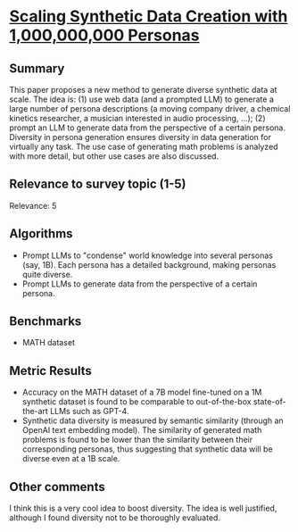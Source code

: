 # [Scaling Synthetic Data Creation with 1,000,000,000 Personas](https://arxiv.org/pdf/2406.20094)

## Summary

This paper proposes a new method to generate diverse synthetic data at scale. The idea is: (1) use web data (and a prompted LLM) to generate a large number of persona descriptions (a moving company driver, a chemical kinetics researcher, a musician interested in audio processing, ...); (2) prompt an LLM to generate data from the perspective of a certain persona. Diversity in persona generation ensures diversity in data generation for virtually any task. The use case of generating math problems is analyzed with more detail, but other use cases are also discussed.

## Relevance to survey topic (1-5)

Relevance: 5

## Algorithms

- Prompt LLMs to "condense" world knowledge into several personas (say, 1B). Each persona has a detailed background, making personas quite diverse.
- Prompt LLMs to generate data from the perspective of a certain persona.

## Benchmarks

- MATH dataset

## Metric Results

- Accuracy on the MATH dataset of a 7B model fine-tuned on a 1M synthetic dataset is found to be comparable to out-of-the-box state-of-the-art LLMs such as GPT-4.
- Synthetic data diversity is measured by semantic similarity (through an OpenAI text embedding model). The similarity of generated math problems is found to be lower than the similarity between their corresponding personas, thus suggesting that synthetic data will be diverse even at a 1B scale.


## Other comments

I think this is a very cool idea to boost diversity. The idea is well justified, although I found diversity not to be thoroughly evaluated.